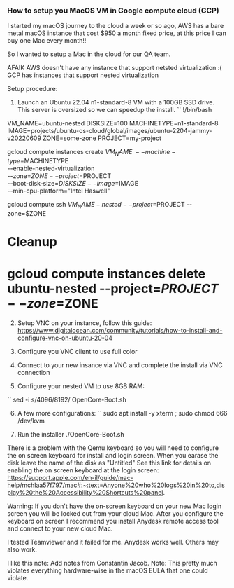 

### How to setup you MacOS VM in Google compute cloud (GCP)

I started my macOS journey to the cloud a week or so ago, AWS has a bare metal macOS instance that cost $950 a month fixed price, at this price I can buy one Mac every month!!

So I wanted to setup a Mac in the cloud for our QA team.

AFAIK AWS doesn't have any instance that support netsted virtualization :(
GCP has instances that support nested virtualization

Setup procedure:
1. Launch an Ubuntu 22.04 n1-standard-8 VM with a 100GB SSD drive.
   This server is oversized so we can speedup the install.
`` 
!/bin/bash

VM_NAME=ubuntu-nested
DISKSIZE=100
MACHINETYPE=n1-standard-8
IMAGE=projects/ubuntu-os-cloud/global/images/ubuntu-2204-jammy-v20220609
ZONE=some-zone
PROJECT=my-project

gcloud compute instances create $VM_NAME \
  --machine-type=$MACHINETYPE \
  --enable-nested-virtualization \
  --zone=$ZONE --project=$PROJECT \
  --boot-disk-size=$DISKSIZE --image=$IMAGE \
  --min-cpu-platform="Intel Haswell"

gcloud compute ssh $VM_NAME-nested --project=$PROJECT --zone=$ZONE

# Cleanup
# gcloud compute instances delete ubuntu-nested --project=$PROJECT --zone=$ZONE

2. Setup VNC on your instance, follow this guide:
https://www.digitalocean.com/community/tutorials/how-to-install-and-configure-vnc-on-ubuntu-20-04
3. Configure you VNC client to use full color

4. Connect to your new insance via VNC and complete the install via VNC connection
5. Configure your nested VM to use 8GB RAM:

``
sed -i s/4096/8192/ OpenCore-Boot.sh

6. A few more configurations:
`` sudo apt install -y xterm ; sudo chmod 666 /dev/kvm

7. Run the installer ./OpenCore-Boot.sh

There is a problem with the Qemu keyboard so you will need to configure the on screen keyboard for install and login screen.
When you earase the disk leave the name of the disk as "Untitled"
See this link for details on enabling the on screen keyboard at the login screen:
https://support.apple.com/en-il/guide/mac-help/mchlaa57f797/mac#:~:text=Anyone%20who%20logs%20in%20to,display%20the%20Accessibility%20Shortcuts%20panel.

Warning:
If you don't have the on-screen keyboard on your new Mac login screen you will be locked out from your cloud Mac. 
After you configure the keyboard on screen I recommend you install Anydesk remote access tool and connect to your new cloud Mac.

I tested Teamviewer and it failed for me.
Anydesk works well.
Others may also work.





I like this note:
Add notes from Constantin Jacob.
Note: This pretty much violates everything hardware-wise in the macOS EULA that
one could violate.
